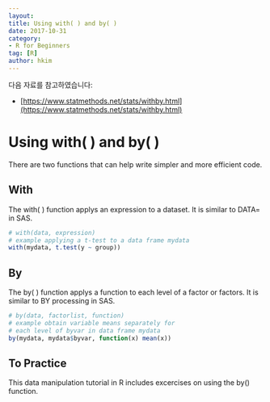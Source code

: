```yaml
---
layout:
title: Using with( ) and by( )
date: 2017-10-31  
category:
- R for Beginners
tag: [R]   
author: hkim  
---
```


다음 자료를 참고하였습니다:  
- [https://www.statmethods.net/stats/withby.html](https://www.statmethods.net/stats/withby.html)

# Using with( ) and by( )
There are two functions that can help write simpler and more efficient code.

## With
The with( ) function applys an expression to a dataset. It is similar to DATA= in SAS.

```r
# with(data, expression)
# example applying a t-test to a data frame mydata
with(mydata, t.test(y ~ group))
```

## By
The by( ) function applys a function to each level of a factor or factors. It is similar to BY processing in SAS.

```r
# by(data, factorlist, function)
# example obtain variable means separately for
# each level of byvar in data frame mydata
by(mydata, mydata$byvar, function(x) mean(x))
```

## To Practice
This data manipulation tutorial in R includes excercises on using the by() function.
